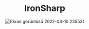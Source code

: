 <center><h1><b>IronSharp</b><br></h1>

![Ekran görüntüsü 2022-03-10 235531](https://user-images.githubusercontent.com/48562581/157753338-57e41da3-c393-42bf-a4a8-36909987a9bf.png)</center>
